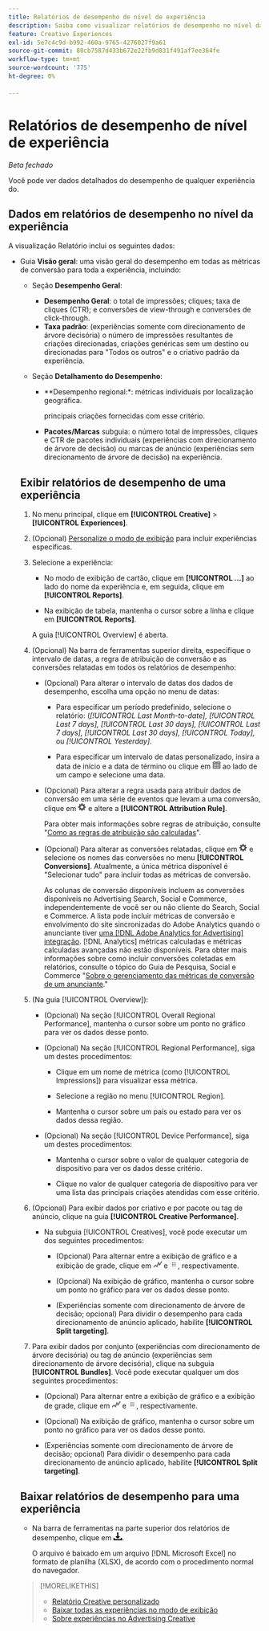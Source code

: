 ```yaml
---
title: Relatórios de desempenho de nível de experiência
description: Saiba como visualizar relatórios de desempenho no nível da experiência.
feature: Creative Experiences
exl-id: 5e7c4c9d-b992-460a-9765-4276027f9a61
source-git-commit: 80cb7587d433b672e22fb9d831f491af7ee364fe
workflow-type: tm+mt
source-wordcount: '775'
ht-degree: 0%

---
```


# Relatórios de desempenho de nível de experiência

*Beta fechado*

Você pode ver dados detalhados do desempenho de qualquer experiência do.

## Dados em relatórios de desempenho no nível da experiência

A visualização Relatório inclui os seguintes dados:

* Guia **Visão geral**: uma visão geral do desempenho em todas as métricas de conversão para toda a experiência, incluindo:

  <!-- Currently, the only metric in the settings list at the top of this main tab is "Select All." And I don't see this as of 2/8:  You can optionally combine two metrics at a time into a single chart. -->

   * Seção **Desempenho Geral**:

      * **Desempenho Geral**: o total de impressões; cliques; taxa de cliques (CTR); e conversões de view-through e conversões de click-through.

     <!--
     ![Overall performance](/help/creative/assets/experience-report-overall-performance.png "Overall performance"){width="100" zoomable="yes"}
          -->

      * **Taxa padrão**: (experiências somente com direcionamento de árvore decisória) o número de impressões resultantes de criações direcionadas, criações genéricas sem um destino ou direcionadas para &quot;Todos os outros&quot; e o criativo padrão da experiência.

     <!--
     ![Default rate](/help/creative/assets/experience-report-default-rate.png "Default rate"){width="100" zoomable="yes"} 
     -->

   * Seção **Detalhamento do Desempenho**:

      * **Desempenho regional:*: métricas individuais por localização geográfica.

        <!--   
      ![Regional performance](/help/creative/assets/experience-report-regional-performance.png "Regional performance"){width="100" zoomable="yes"}
      -->

      * **Desempenho do Dispositivo:** métricas individuais por tipo de dispositivo, sistema operacional e navegador. Opcionalmente, clique no valor de qualquer categoria de dispositivo para ver uma lista das <!-- NN --> principais criações fornecidas com esse critério.

        <!--    
      ![Device performance](/help/creative/assets/experience-report-device-performance.png "Device performance"){width="100" zoomable="yes"}
      -->

* **Guia Desempenho do Creative***: uma visão geral de desempenho por criativo e pacote ou tag de anúncio, incluindo:

   * Subguia **Criations**: o número total de impressões, cliques e CTR de cada criativo na experiência.<!-- No breakdown yet for the individual ad elements and/or the served ads. -->

   * **Pacotes/Marcas** subguia: o número total de impressões, cliques e CTR de pacotes individuais (experiências com direcionamento de árvore de decisão) ou marcas de anúncio (experiências sem direcionamento de árvore de decisão) na experiência.

## Exibir relatórios de desempenho de uma experiência

1. No menu principal, clique em **[!UICONTROL Creative]** > **[!UICONTROL Experiences]**.

1. (Opcional) [Personalize o modo de exibição](/help/creative/introduction/customize-data-views.md) para incluir experiências específicas.

1. Selecione a experiência:

   * No modo de exibição de cartão, clique em **[!UICONTROL ...]** ao lado do nome da experiência e, em seguida, clique em **[!UICONTROL Reports]**.

   * Na exibição de tabela, mantenha o cursor sobre a linha e clique em **[!UICONTROL Reports]**.

   A guia [!UICONTROL Overview] é aberta.

1. (Opcional) Na barra de ferramentas superior direita, especifique o intervalo de datas, a regra de atribuição de conversão e as conversões relatadas em todos os relatórios de desempenho:

   * (Opcional) Para alterar o intervalo de datas dos dados de desempenho, escolha uma opção no menu de datas:

      * Para especificar um período predefinido, selecione o relatório: (*[!UICONTROL Last Month-to-date],* *[!UICONTROL Last 7 days],* *[!UICONTROL Last 30 days],* *[!UICONTROL Last 7 days],* *[!UICONTROL Last 30 days],* *[!UICONTROL Today],* ou *[!UICONTROL Yesterday]*.

      * Para especificar um intervalo de datas personalizado, insira a data de início e a data de término ou clique em ![ícone de calendário](/help/search-social-commerce/assets/calendar.png) ao lado de um campo e selecione uma data.

   * (Opcional) Para alterar a regra usada para atribuir dados de conversão em uma série de eventos que levam a uma conversão, clique em ![Configurações](/help/creative/assets/settings.png) e altere a **[!UICONTROL Attribution Rule]**.

     Para obter mais informações sobre regras de atribuição, consulte &quot;[Como as regras de atribuição são calculadas](/help/search-social-commerce/reports/attribution-rules.md)&quot;.

   * (Opcional) Para alterar as conversões relatadas, clique em ![Configurações](/help/creative/assets/settings.png) e selecione os nomes das conversões no menu **[!UICONTROL Conversions]**. Atualmente, a única métrica disponível é &quot;Selecionar tudo&quot; para incluir todas as métricas de conversão.

     As colunas de conversão disponíveis incluem as conversões disponíveis no Advertising Search, Social e Commerce, independentemente de você ser ou não cliente do Search, Social e Commerce. A lista pode incluir métricas de conversão e envolvimento do site sincronizadas do Adobe Analytics quando o anunciante tiver [uma [!DNL Adobe Analytics for Advertising] integração](/help/integrations/analytics/overview.md). [!DNL Analytics] métricas calculadas e métricas calculadas avançadas não estão disponíveis. Para obter mais informações sobre como incluir conversões coletadas em relatórios, consulte o tópico do Guia de Pesquisa, Social e Commerce &quot;[Sobre o gerenciamento das métricas de conversão de um anunciante](/help/search-social-commerce/admin/conversion-metrics/conversion-metric-about.md).&quot;

1. (Na guia [!UICONTROL Overview]):

   * (Opcional) Na seção [!UICONTROL Overall Regional Performance], mantenha o cursor sobre um ponto no gráfico para ver os dados desse ponto.

   * (Opcional) Na seção [!UICONTROL Regional Performance], siga um destes procedimentos:

      * Clique em um nome de métrica (como [!UICONTROL Impressions]) para visualizar essa métrica.

      * Selecione a região no menu [!UICONTROL Region].

      * Mantenha o cursor sobre um país ou estado para ver os dados dessa região.

   * (Opcional) Na seção [!UICONTROL Device Performance], siga um destes procedimentos:

      * Mantenha o cursor sobre o valor de qualquer categoria de dispositivo para ver os dados desse critério.

      * Clique no valor de qualquer categoria de dispositivo para ver uma lista das <!-- NN--> principais criações atendidas com esse critério.

1. (Opcional) Para exibir dados por criativo e por pacote ou tag de anúncio, clique na guia **[!UICONTROL Creative Performance]**.

   * Na subguia [!UICONTROL Creatives], você pode executar um dos seguintes procedimentos:

      * (Opcional) Para alternar entre a exibição de gráfico e a exibição de grade, clique em ![Gráfico](/help/creative/assets/chart-view-button.png "Gráfico") e ![Grade](/help/creative/assets/table-view-button.png "Grade"), respectivamente.

      * (Opcional) Na exibição de gráfico, mantenha o cursor sobre um ponto no gráfico para ver os dados desse ponto.

      * (Experiências somente com direcionamento de árvore de decisão; opcional) Para dividir o desempenho para cada direcionamento de anúncio aplicado, habilite **[!UICONTROL Split targeting]**.

1. Para exibir dados por conjunto (experiências com direcionamento de árvore decisória) ou tag de anúncio (experiências sem direcionamento de árvore decisória), clique na subguia **[!UICONTROL Bundles]**. Você pode executar qualquer um dos seguintes procedimentos:

   * (Opcional) Para alternar entre a exibição de gráfico e a exibição de grade, clique em ![Gráfico](/help/creative/assets/chart-view-button.png "Gráfico") e ![Grade](/help/creative/assets/table-view-button.png "Grade"), respectivamente.

   * (Opcional) Na exibição de gráfico, mantenha o cursor sobre um ponto no gráfico para ver os dados desse ponto.

   * (Experiências somente com direcionamento de árvore de decisão; opcional) Para dividir o desempenho para cada direcionamento de anúncio aplicado, habilite **[!UICONTROL Split targeting]**.

## Baixar relatórios de desempenho para uma experiência

* Na barra de ferramentas na parte superior dos relatórios de desempenho, clique em ![Baixar](/help/creative/assets/download.png "Baixar").

  O arquivo é baixado em um arquivo [!DNL Microsoft Excel] no formato de planilha (XLSX), de acordo com o procedimento normal do navegador.

>[!MORELIKETHIS]
>
>* [Relatório Creative personalizado](/help/creative/report-custom-creative.md)
>* [Baixar todas as experiências no modo de exibição](/help/creative/experiences/experience-download-view.md)
>* [Sobre experiências no Advertising Creative](/help/creative/experiences/experience-about.md)
